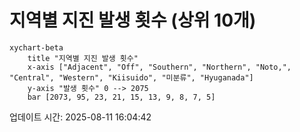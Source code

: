 # 지역별 지진 발생 횟수 (상위 10개)

```mermaid
xychart-beta
    title "지역별 지진 발생 횟수"
    x-axis ["Adjacent", "Off", "Southern", "Northern", "Noto,", "Central", "Western", "Kiisuido", "미분류", "Hyuganada"]
    y-axis "발생 횟수" 0 --> 2075
    bar [2073, 95, 23, 21, 15, 13, 9, 8, 7, 5]
```

업데이트 시간: 2025-08-11 16:04:42
